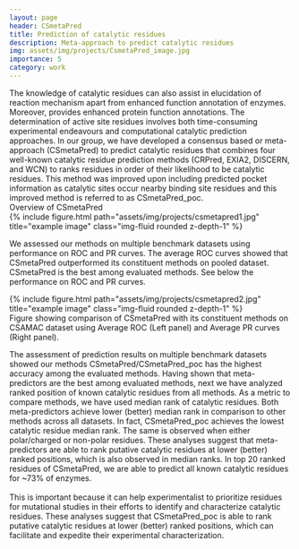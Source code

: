```yaml
---
layout: page
header: CSmetaPred
title: Prediction of catalytic residues    
description: Meta-approach to predict catalytic residues
img: assets/img/projects/CsmetaPred_image.jpg
importance: 5
category: work
---
```


<div class="row text-justify">
The knowledge of catalytic residues can also assist in elucidation of reaction mechanism apart from enhanced function annotation of enzymes. Moreover, provides enhanced protein function annotations. The determination of active site residues involves both time-consuming experimental endeavours and computational catalytic prediction approaches. In our group, we have developed a consensus based or meta-approach (CSmetaPred) to predict catalytic residues that combines four well-known catalytic residue prediction methods (CRPred, EXIA2, DISCERN, and WCN) to ranks residues in order of their likelihood to be catalytic residues. This method was improved upon including predicted pocket information as catalytic sites occur nearby binding site residues and this improved method is referred to as CSmetaPred_poc.

<div class="text-capitalize font-weight-bold align-center"> Overview of CSmetaPred </div>
<div class="row mt-4 align-center">
    <div class="col-sm mt-3 ml-2 mt-md-0">
        {% include figure.html path="assets/img/projects/csmetapred1.jpg" title="example image" class="img-fluid rounded z-depth-1" %}
    </div>
</div>

We assessed our methods on multiple benchmark datasets using performance on ROC and PR curves. The average ROC curves showed that CSmetaPred outperformed its constituent methods on pooled dataset. CSmetaPred is the best among evaluated methods. See below the performance on ROC and PR curves.

<div class="row mt-4">
    <div class="col-sm mt-3 ml-10 mt-md-0 align-center">
        {% include figure.html path="assets/img/projects/csmetapred2.jpg" title="example image" class="img-fluid rounded z-depth-1" %}
    </div>
</div>
<div class="caption">
Figure showing comparison of CSmetaPred with its constituent methods on CSAMAC dataset using Average ROC (Left panel) and Average PR curves (Right panel).
</div>

The assessment of prediction results on multiple benchmark datasets showed our methods CSmetaPred/CSmetaPred_poc has the highest accuracy among the evaluated methods. Having shown that meta-predictors are the best among evaluated methods, next we have analyzed ranked position of known catalytic residues from all methods. As a metric to compare methods, we have used median rank of catalytic residues. Both meta-predictors achieve lower (better) median rank in comparison to other methods across all datasets. In fact, CSmetaPred_poc achieves the lowest catalytic residue median rank. The same is observed when either polar/charged or non-polar residues. These analyses suggest that meta-predictors are able to rank putative catalytic residues at lower (better) ranked positions, which is also observed in median ranks. In top 20 ranked residues of CSmetaPred, we are able to predict all known catalytic residues for ~73% of enzymes.
<br><br>
This is important because it can help experimentalist to prioritize residues for mutational studies in their efforts to identify and characterize catalytic residues. These analyses suggest that CSmetaPred_poc is able to rank putative catalytic residues at lower (better) ranked positions, which can facilitate and expedite their experimental characterization. 


</div>
